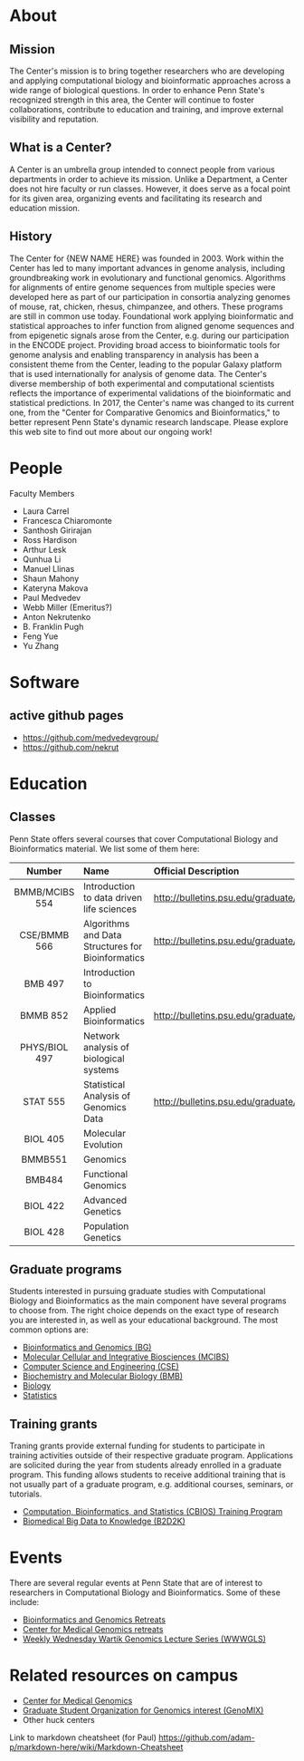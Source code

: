 # About

## Mission
The Center's mission is to bring together researchers who are developing and applying computational biology and bioinformatic approaches across a wide range of biological questions. In order to enhance Penn State's recognized strength in this area, the Center will continue to foster collaborations, contribute to education and training, and improve external visibility and reputation.

## What is a Center?
A Center is an umbrella group intended to connect people from various departments in order to achieve its mission. Unlike a Department, a Center does not hire faculty or run classes. However, it does serve as a focal point for its given area, organizing events and facilitating its research and education mission.

## History
The Center for {NEW NAME HERE} was founded in 2003. Work within the Center has led to many important advances in genome analysis, including groundbreaking work in evolutionary and functional genomics. Algorithms for alignments of entire genome sequences from multiple species were developed here as part of our participation in consortia analyzing genomes of mouse, rat, chicken, rhesus, chimpanzee, and others. These programs are still in common use today. Foundational work applying bioinformatic and statistical approaches to infer function from aligned genome sequences and from epigenetic signals arose from the Center, e.g. during our participation in the ENCODE project. Providing broad access to bioinformatic tools for genome analysis and enabling transparency in analysis has been a consistent theme from the Center, leading to the popular Galaxy platform that is used internationally for analysis of genome data. The Center's diverse membership of both experimental and computational scientists reflects the importance of experimental validations of the bioinformatic and statistical predictions.  In 2017, the Center's name was changed to its current one, from the "Center for Comparative Genomics and Bioinformatics," to better represent Penn State's dynamic research landscape. Please explore this web site to find out more about our ongoing work!

# People

Faculty Members
* Laura Carrel
* Francesca Chiaromonte
* Santhosh Girirajan
* Ross Hardison
* Arthur Lesk
* Qunhua Li
* Manuel Llinas
* Shaun Mahony
* Kateryna Makova
* Paul Medvedev
* Webb Miller (Emeritus?) 
* Anton Nekrutenko
* B. Franklin Pugh
* Feng Yue
* Yu Zhang


# Software

## active github pages 
* https://github.com/medvedevgroup/
* https://github.com/nekrut



# Education

## Classes

Penn State offers several courses that cover  Computational Biology and Bioinformatics material. We list some of them here:

| Number | Name | Official Description | Example homepage |
|:------:|:-----|:-------|:-------|
| BMMB/MCIBS 554 |Introduction to data driven life sciences | http://bulletins.psu.edu/graduate/courses/B/BMMB/554/201516SP  | https://github.com/nekrut/BMMB554 |
| CSE/BMMB 566 | Algorithms and Data Structures for Bioinformatics | http://bulletins.psu.edu/graduate/courses/C/CSE/566/201516SP | https://docs.google.com/spreadsheets/d/1UylYHnaGFjbrsKNC4Wo-lOTIvMoLO77QmhBSwyHMIP0/edit#gid=0 |
| BMB 497 | Introduction to Bioinformatics  | | 
| BMMB 852 | Applied Bioinformatics | http://bulletins.psu.edu/graduate/courses/B/BMMB/852/201314SP | https://www.ialbert.me/courses/2016/2016-fall-852.html
| PHYS/BIOL 497 | Network analysis of biological systems | | https://www.ralbert.me/teaching.html
| STAT 555 | Statistical Analysis of Genomics Data | http://bulletins.psu.edu/graduate/courses/S/STAT/555/201617FA |
| BIOL 405 | Molecular Evolution | | 
| BMMB551 | Genomics | |
| BMB484 | Functional Genomics | |
| BIOL 422 | Advanced Genetics | |
| BIOL 428 | Population Genetics | |


## Graduate programs
Students interested in pursuing graduate studies with Computational Biology and Bioinformatics as the main component have several programs to choose from. The right choice depends on the exact type of research you are interested in, as well as your  educational background. The most common options are:
* [Bioinformatics and Genomics (BG)](https://www.huck.psu.edu/content/graduate-programs/bioinformatics-and-genomics)
* [Molecular Cellular and Integrative Biosciences (MCIBS)](https://www.huck.psu.edu/content/graduate-programs/molecular-cellular-and-integrative-biosciences)
* [Computer Science and Engineering (CSE)](http://www.eecs.psu.edu/students/graduate/Graduate-Degree-Programs-CSE.aspx)
* [Biochemistry and Molecular Biology (BMB)](http://bmb.psu.edu/graduate)
* [Biology](http://bio.psu.edu/graduate-portal)
* [Statistics](http://stat.psu.edu/education/graduate-programs)


## Training grants
Traning grants provide external funding for students to participate in training activities outside of their respective graduate program. Applications are solicited during the year from students already enrolled in a graduate program. This funding allows students to receive additional training that is not usually part of a graduate program, e.g. additional courses, seminars, or tutorials.
* [Computation, Bioinformatics, and Statistics (CBIOS) Training Program](https://www.huck.psu.edu/content/graduate-programs/computation-bioinformatics-statistics)
* [Biomedical Big Data to Knowledge (B2D2K)](https://www.huck.psu.edu/content/graduate-programs/penn-state-nih-bigdata-training-program)

# Events

There are several regular events at Penn State that are of interest to researchers in Computational Biology and Bioinformatics. Some of these include:
* [Bioinformatics and Genomics Retreats](https://www.huck.psu.edu/content/graduate-programs/bioinformatics-and-genomics/annual-retreat)
* [Center for Medical Genomics retreats](https://www.google.com/search?q=psu+center+for+medical+genomics+retreat)
* [Weekly Wednesday Wartik Genomics Lecture Series (WWWGLS)](https://wiki.bx.psu.edu/WWWGLS:_Spring_2017)


# Related resources on campus


* [Center for Medical Genomics](http://www.bx.psu.edu/ctr_med_genom/)
* [Graduate Student Organization for Genomics interest (GenoMIX)](https://www.huck.psu.edu/content/graduate-programs/bioinformatics-and-genomics/bg-student-organizations)
* Other huck centers

Link to markdown cheatsheet (for Paul)
https://github.com/adam-p/markdown-here/wiki/Markdown-Cheatsheet
